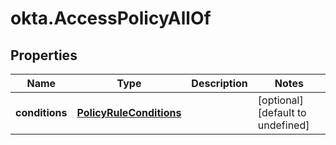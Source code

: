 # okta.AccessPolicyAllOf

## Properties

Name | Type | Description | Notes
------------ | ------------- | ------------- | -------------
**conditions** | [**PolicyRuleConditions**](PolicyRuleConditions.md) |  | [optional] [default to undefined]

